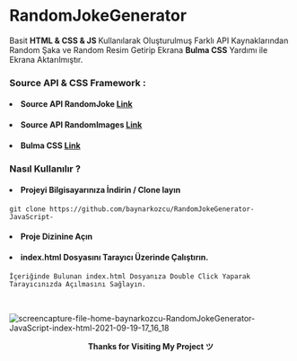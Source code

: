 # RandomJokeGenerator

Basit <b>HTML & CSS & JS </b> Kullanılarak Oluşturulmuş Farklı API Kaynaklarından Random Şaka ve Random Resim Getirip Ekrana <b>Bulma CSS</b> Yardımı ile Ekrana Aktarılmıştır. 


### Source API & CSS Framework :

#### <li> Source API RandomJoke <a href ="https://www.mmobomb.com/api">Link</a> </li>
#### <li> Source API RandomImages <a href ="https://www.mmobomb.com/api">Link</a> </li>
#### <li> Bulma CSS <a href ="https://bulma.io/">Link</a> </li>


### Nasıl Kullanılır ?

#### <li> Projeyi Bilgisayarınıza İndirin / Clone layın</li>
```
git clone https://github.com/baynarkozcu/RandomJokeGenerator-JavaScript-
```


#### <li> Proje Dizinine Açın </li>

#### <li> index.html Dosyasını Tarayıcı Üzerinde Çalıştırın. </li>
```
İçeriğinde Bulunan index.html Dosyanıza Double Click Yaparak Tarayıcınızda Açılmasını Sağlayın.
```


<br>

![screencapture-file-home-baynarkozcu-RandomJokeGenerator-JavaScript-index-html-2021-09-19-17_16_18](https://user-images.githubusercontent.com/61154446/133931176-8e4a4274-bf24-4e5c-a053-a95f7f054c57.png)



<div align="center"> <b> Thanks for Visiting My Project ツ </b> </div>

